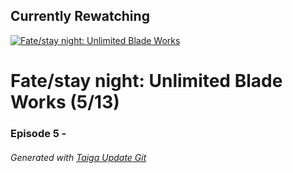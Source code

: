 ﻿
## Currently Rewatching

[![Fate/stay night: Unlimited Blade Works](https://s4.anilist.co/file/anilistcdn/media/anime/cover/medium/nx19603-pc0lrFinBpTg.jpg)](https://anilist.co/anime/19603)

# Fate/stay night: Unlimited Blade Works (5/13)

### Episode 5 - 

###### *Generated with [Taiga Update Git](https://github.com/nike4613/taiga-update-git)*